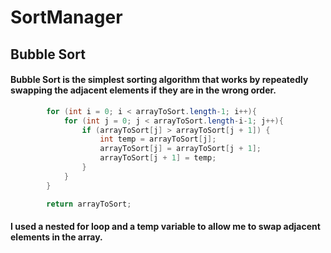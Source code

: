 # SortManager

## **Bubble Sort**
#### Bubble Sort is the simplest sorting algorithm that works by repeatedly swapping the adjacent elements if they are in the wrong order.

```java
        for (int i = 0; i < arrayToSort.length-1; i++){
            for (int j = 0; j < arrayToSort.length-i-1; j++){
                if (arrayToSort[j] > arrayToSort[j + 1]) {
                    int temp = arrayToSort[j];
                    arrayToSort[j] = arrayToSort[j + 1];
                    arrayToSort[j + 1] = temp;
                }
            }
        }

        return arrayToSort;
```

#### I used a nested for loop and a temp variable to allow me to swap adjacent elements in the array.
